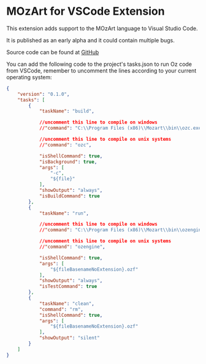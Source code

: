 MOzArt for VSCode Extension
===========================

This extension adds support to the MOzArt language to Visual Studio Code.

It is published as an early alpha and it could contain multiple bugs.

Source code can be found at [GitHub](https://github.com/alevalv/oz-vscode)

You can add the following code to the project's tasks.json to run Oz code from VSCode, remember to uncomment the lines according to your current operating system:

```json
{
    "version": "0.1.0",
    "tasks": [
        {
            "taskName": "build",

            //uncomment this line to compile on windows
            //"command": "C:\\Program Files (x86)\\Mozart\\bin\\ozc.exe",

            //uncomment this line to compile on unix systems
            //"command": "ozc",

            "isShellCommand": true,
            "isBackground": true,
            "args": [
                "-c",
                "${file}"
            ],
            "showOutput": "always",
            "isBuildCommand": true
        },
        {
            "taskName": "run",

            //uncomment this line to compile on windows
            //"command": "C:\\Program Files (x86)\\Mozart\\bin\\ozengine.exe",

            //uncomment this line to compile on unix systems
            //"command": "ozengine",

            "isShellCommand": true,
            "args": [
                "${fileBasenameNoExtension}.ozf"
            ],
            "showOutput": "always",
            "isTestCommand": true
        },
        {
            "taskName": "clean",
            "command": "rm",
            "isShellCommand": true,
            "args": [
                "${fileBasenameNoExtension}.ozf"
            ],
            "showOutput": "silent"
        }
    ]
}
```
